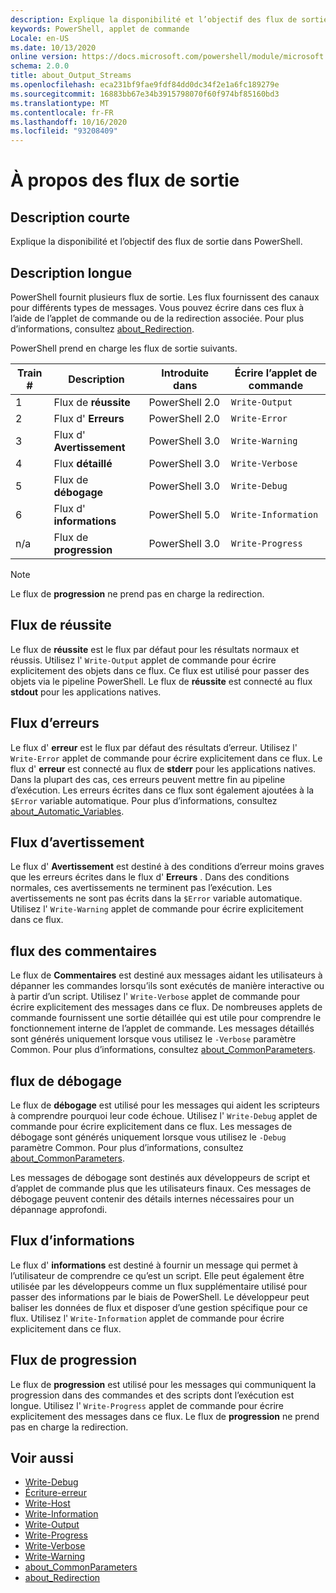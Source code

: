 ```yaml
---
description: Explique la disponibilité et l’objectif des flux de sortie dans PowerShell.
keywords: PowerShell, applet de commande
Locale: en-US
ms.date: 10/13/2020
online version: https://docs.microsoft.com/powershell/module/microsoft.powershell.core/about/about_output_streams?view=powershell-6&WT.mc_id=ps-gethelp
schema: 2.0.0
title: about_Output_Streams
ms.openlocfilehash: eca231bf9fae9fdf84dd0dc34f2e1a6fc189279e
ms.sourcegitcommit: 16883bb67e34b3915798070f60f974bf85160bd3
ms.translationtype: MT
ms.contentlocale: fr-FR
ms.lasthandoff: 10/16/2020
ms.locfileid: "93208409"
---
```

# <a name="about-output-streams"></a>À propos des flux de sortie

## <a name="short-description"></a>Description courte
Explique la disponibilité et l’objectif des flux de sortie dans PowerShell.

## <a name="long-description"></a>Description longue

PowerShell fournit plusieurs flux de sortie. Les flux fournissent des canaux pour différents types de messages. Vous pouvez écrire dans ces flux à l’aide de l’applet de commande ou de la redirection associée. Pour plus d’informations, consultez [about_Redirection](about_Redirection.md).

PowerShell prend en charge les flux de sortie suivants.

| Train # |      Description       | Introduite dans  |    Écrire l’applet de commande     |
| -------- | ---------------------- | -------------- | ------------------- |
| 1        | Flux de **réussite**     | PowerShell 2.0 | `Write-Output`      |
| 2        | Flux d' **Erreurs**       | PowerShell 2.0 | `Write-Error`       |
| 3        | Flux d' **Avertissement**     | PowerShell 3.0 | `Write-Warning`     |
| 4        | Flux **détaillé**     | PowerShell 3.0 | `Write-Verbose`     |
| 5        | Flux de **débogage**       | PowerShell 3.0 | `Write-Debug`       |
| 6        | Flux d' **informations** | PowerShell 5.0 | `Write-Information` |
| n/a      | Flux de **progression**    | PowerShell 3.0 | `Write-Progress`    |

> [!NOTE]
> Le flux de **progression** ne prend pas en charge la redirection.

## <a name="success-stream"></a>Flux de réussite

Le flux de **réussite** est le flux par défaut pour les résultats normaux et réussis.
Utilisez l' `Write-Output` applet de commande pour écrire explicitement des objets dans ce flux. Ce flux est utilisé pour passer des objets via le pipeline PowerShell. Le flux de **réussite** est connecté au flux **stdout** pour les applications natives.

## <a name="error-stream"></a>Flux d’erreurs

Le flux d' **erreur** est le flux par défaut des résultats d’erreur. Utilisez l' `Write-Error` applet de commande pour écrire explicitement dans ce flux. Le flux d' **erreur** est connecté au flux de **stderr** pour les applications natives. Dans la plupart des cas, ces erreurs peuvent mettre fin au pipeline d’exécution. Les erreurs écrites dans ce flux sont également ajoutées à la `$Error` variable automatique. Pour plus d’informations, consultez [about_Automatic_Variables](about_Automatic_Variables.md).

## <a name="warning-stream"></a>Flux d’avertissement

Le flux d' **Avertissement** est destiné à des conditions d’erreur moins graves que les erreurs écrites dans le flux d' **Erreurs** . Dans des conditions normales, ces avertissements ne terminent pas l’exécution. Les avertissements ne sont pas écrits dans la `$Error` variable automatique. Utilisez l' `Write-Warning` applet de commande pour écrire explicitement dans ce flux.

## <a name="verbose-stream"></a>flux des commentaires

Le flux de **Commentaires** est destiné aux messages aidant les utilisateurs à dépanner les commandes lorsqu’ils sont exécutés de manière interactive ou à partir d’un script. Utilisez l' `Write-Verbose` applet de commande pour écrire explicitement des messages dans ce flux. De nombreuses applets de commande fournissent une sortie détaillée qui est utile pour comprendre le fonctionnement interne de l’applet de commande. Les messages détaillés sont générés uniquement lorsque vous utilisez le `-Verbose` paramètre Common. Pour plus d’informations, consultez [about_CommonParameters](about_CommonParameters.md).

## <a name="debug-stream"></a>flux de débogage

Le flux de **débogage** est utilisé pour les messages qui aident les scripteurs à comprendre pourquoi leur code échoue. Utilisez l' `Write-Debug` applet de commande pour écrire explicitement dans ce flux. Les messages de débogage sont générés uniquement lorsque vous utilisez le `-Debug` paramètre Common. Pour plus d’informations, consultez [about_CommonParameters](about_CommonParameters.md).

Les messages de débogage sont destinés aux développeurs de script et d’applet de commande plus que les utilisateurs finaux. Ces messages de débogage peuvent contenir des détails internes nécessaires pour un dépannage approfondi.

## <a name="information-stream"></a>Flux d’informations

Le flux d' **informations** est destiné à fournir un message qui permet à l’utilisateur de comprendre ce qu’est un script. Elle peut également être utilisée par les développeurs comme un flux supplémentaire utilisé pour passer des informations par le biais de PowerShell. Le développeur peut baliser les données de flux et disposer d’une gestion spécifique pour ce flux. Utilisez l' `Write-Information` applet de commande pour écrire explicitement dans ce flux.

## <a name="progress-stream"></a>Flux de progression

Le flux de **progression** est utilisé pour les messages qui communiquent la progression dans des commandes et des scripts dont l’exécution est longue. Utilisez l' `Write-Progress` applet de commande pour écrire explicitement des messages dans ce flux. Le flux de **progression** ne prend pas en charge la redirection.

## <a name="see-also"></a>Voir aussi

- [Write-Debug](xref:Microsoft.PowerShell.Utility.Write-Debug)
- [Écriture-erreur](xref:Microsoft.PowerShell.Utility.Write-Error)
- [Write-Host](xref:Microsoft.PowerShell.Utility.Write-Host)
- [Write-Information](xref:Microsoft.PowerShell.Utility.Write-Information)
- [Write-Output](xref:Microsoft.PowerShell.Utility.Write-Output)
- [Write-Progress](xref:Microsoft.PowerShell.Utility.Write-Progress)
- [Write-Verbose](xref:Microsoft.PowerShell.Utility.Write-Verbose)
- [Write-Warning](xref:Microsoft.PowerShell.Utility.Write-Warning)
- [about_CommonParameters](about_CommonParameters.md)
- [about_Redirection](about_Redirection.md)
